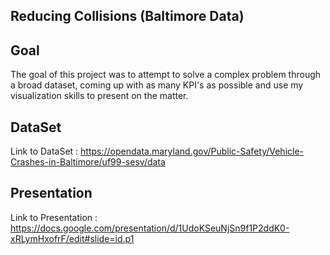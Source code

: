 ## Reducing Collisions (Baltimore Data)

## Goal
The goal of this project was to attempt to solve a complex problem through a broad dataset, coming up with as many KPI's as possible and use my visualization skills to present on the matter. 

## DataSet
Link to DataSet : https://opendata.maryland.gov/Public-Safety/Vehicle-Crashes-in-Baltimore/uf99-sesv/data

## Presentation
Link to Presentation : https://docs.google.com/presentation/d/1UdoKSeuNjSn9f1P2ddK0-xRLymHxofrF/edit#slide=id.p1
